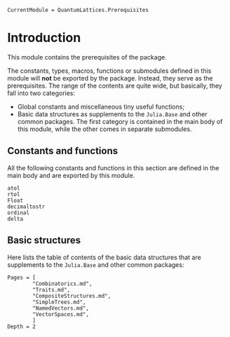 ```@meta
CurrentModule = QuantumLattices.Prerequisites
```

# Introduction

This module contains the prerequisites of the package.

The constants, types, macros, functions or submodules defined in this module will **not** be exported by the package. Instead, they serve as the prerequisites. The range of the contents are quite wide, but basically, they fall into two categories:
* Global constants and miscellaneous tiny useful functions;
* Basic data structures as supplements to the `Julia.Base` and other common packages.
The first category is contained in the main body of this module, while the other comes in separate submodules.

## Constants and functions

All the following constants and functions in this section are defined in the main body and are exported by this module.

```@docs
atol
rtol
Float
decimaltostr
ordinal
delta
```

## Basic structures

Here lists the table of contents of the basic data structures that are supplements to the `Julia.Base` and other common packages:
```@contents
Pages = [
        "Combinatorics.md",
        "Traits.md",
        "CompositeStructures.md",
        "SimpleTrees.md",
        "NamedVectors.md",
        "VectorSpaces.md",
        ]
Depth = 2
```
